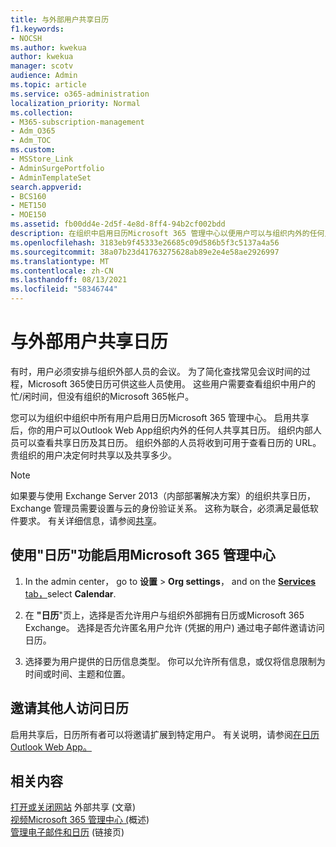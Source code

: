 ```yaml
---
title: 与外部用户共享日历
f1.keywords:
- NOCSH
ms.author: kwekua
author: kwekua
manager: scotv
audience: Admin
ms.topic: article
ms.service: o365-administration
localization_priority: Normal
ms.collection:
- M365-subscription-management
- Adm_O365
- Adm_TOC
ms.custom:
- MSStore_Link
- AdminSurgePortfolio
- AdminTemplateSet
search.appverid:
- BCS160
- MET150
- MOE150
ms.assetid: fb00dd4e-2d5f-4e8d-8ff4-94b2cf002bdd
description: 在组织中启用日历Microsoft 365 管理中心以便用户可以与组织内外的任何人共享其日历。
ms.openlocfilehash: 3183eb9f45333e26685c09d586b5f3c5137a4a56
ms.sourcegitcommit: 38a07b23d41763275628ab89e2e4e58ae2926997
ms.translationtype: MT
ms.contentlocale: zh-CN
ms.lasthandoff: 08/13/2021
ms.locfileid: "58346744"
---
```

# <a name="share-calendars-with-external-users"></a>与外部用户共享日历

有时，用户必须安排与组织外部人员的会议。 为了简化查找常见会议时间的过程，Microsoft 365使日历可供这些人员使用。 这些用户需要查看组织中用户的忙/闲时间，但没有组织的Microsoft 365帐户。

您可以为组织中组织中所有用户启用日历Microsoft 365 管理中心。 启用共享后，你的用户可以Outlook Web App组织内外的任何人共享其日历。 组织内部人员可以查看共享日历及其日历。 组织外部的人员将收到可用于查看日历的 URL。 贵组织的用户决定何时共享以及共享多少。

> [!NOTE]
> 如果要与使用 Exchange Server 2013（内部部署解决方案）的组织共享日历，Exchange 管理员需要设置与云的身份验证关系。 这称为联合，必须满足最低软件要求。 有关详细信息，请参阅[共享](/exchange/sharing-exchange-2013-help)。
  
## <a name="enable-calendar-sharing-using-the-microsoft-365-admin-center"></a>使用"日历"功能启用Microsoft 365 管理中心

1. In the admin center， go to **设置** \> **Org settings**， and on the <a href="https://go.microsoft.com/fwlink/p/?linkid=2053743" target="_blank"> **Services** tab，</a>select **Calendar**.
  
3. 在 **"日历**"页上，选择是否允许用户与组织外部拥有日历或Microsoft 365 Exchange。 选择是否允许匿名用户允许 (凭据的用户) 通过电子邮件邀请访问日历。

4. 选择要为用户提供的日历信息类型。 你可以允许所有信息，或仅将信息限制为时间或时间、主题和位置。

## <a name="invite-people-to-access-calendars"></a>邀请其他人访问日历

启用共享后，日历所有者可以将邀请扩展到特定用户。 有关说明，请参阅[在日历Outlook Web App。](https://support.microsoft.com/office/7ecef8ae-139c-40d9-bae2-a23977ee58d5)

## <a name="related-content"></a>相关内容

[打开或关闭网站](/sharepoint/change-external-sharing-site) 外部共享 (文章) \
[视频Microsoft 365 管理中心 (](../../business-video/admin-center-overview.md)概述) \
[管理电子邮件和日历](../email/index.yml) (链接页) 